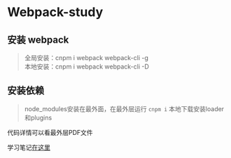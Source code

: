 # Webpack-study

## 安装 webpack

> 全局安装：cnpm i webpack webpack-cli -g  
> 本地安装：cnpm i webpack webpack-cli -D

## 安装依赖

> node_modules安装在最外面，在最外层运行 `cnpm i` 本地下载安装loader和plugins

代码详情可以看最外层PDF文件

学习笔记[在这里]()